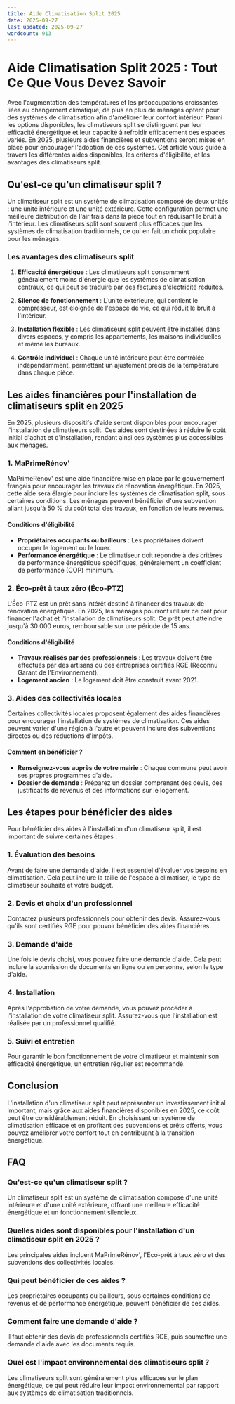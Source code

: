 ```yaml
---
title: Aide Climatisation Split 2025
date: 2025-09-27
last_updated: 2025-09-27
wordcount: 913
---
```


# Aide Climatisation Split 2025 : Tout Ce Que Vous Devez Savoir

Avec l'augmentation des températures et les préoccupations croissantes liées au changement climatique, de plus en plus de ménages optent pour des systèmes de climatisation afin d'améliorer leur confort intérieur. Parmi les options disponibles, les climatiseurs split se distinguent par leur efficacité énergétique et leur capacité à refroidir efficacement des espaces variés. En 2025, plusieurs aides financières et subventions seront mises en place pour encourager l'adoption de ces systèmes. Cet article vous guide à travers les différentes aides disponibles, les critères d'éligibilité, et les avantages des climatiseurs split.

## Qu'est-ce qu'un climatiseur split ?

Un climatiseur split est un système de climatisation composé de deux unités : une unité intérieure et une unité extérieure. Cette configuration permet une meilleure distribution de l'air frais dans la pièce tout en réduisant le bruit à l'intérieur. Les climatiseurs split sont souvent plus efficaces que les systèmes de climatisation traditionnels, ce qui en fait un choix populaire pour les ménages.

### Les avantages des climatiseurs split

1. **Efficacité énergétique** : Les climatiseurs split consomment généralement moins d'énergie que les systèmes de climatisation centraux, ce qui peut se traduire par des factures d'électricité réduites.
   
2. **Silence de fonctionnement** : L'unité extérieure, qui contient le compresseur, est éloignée de l'espace de vie, ce qui réduit le bruit à l'intérieur.

3. **Installation flexible** : Les climatiseurs split peuvent être installés dans divers espaces, y compris les appartements, les maisons individuelles et même les bureaux.

4. **Contrôle individuel** : Chaque unité intérieure peut être contrôlée indépendamment, permettant un ajustement précis de la température dans chaque pièce.

## Les aides financières pour l'installation de climatiseurs split en 2025

En 2025, plusieurs dispositifs d'aide seront disponibles pour encourager l'installation de climatiseurs split. Ces aides sont destinées à réduire le coût initial d'achat et d'installation, rendant ainsi ces systèmes plus accessibles aux ménages.

### 1. MaPrimeRénov'

MaPrimeRénov' est une aide financière mise en place par le gouvernement français pour encourager les travaux de rénovation énergétique. En 2025, cette aide sera élargie pour inclure les systèmes de climatisation split, sous certaines conditions. Les ménages peuvent bénéficier d'une subvention allant jusqu'à 50 % du coût total des travaux, en fonction de leurs revenus.

#### Conditions d'éligibilité

- **Propriétaires occupants ou bailleurs** : Les propriétaires doivent occuper le logement ou le louer.
- **Performance énergétique** : Le climatiseur doit répondre à des critères de performance énergétique spécifiques, généralement un coefficient de performance (COP) minimum.

### 2. Éco-prêt à taux zéro (Éco-PTZ)

L'Éco-PTZ est un prêt sans intérêt destiné à financer des travaux de rénovation énergétique. En 2025, les ménages pourront utiliser ce prêt pour financer l'achat et l'installation de climatiseurs split. Ce prêt peut atteindre jusqu'à 30 000 euros, remboursable sur une période de 15 ans.

#### Conditions d'éligibilité

- **Travaux réalisés par des professionnels** : Les travaux doivent être effectués par des artisans ou des entreprises certifiés RGE (Reconnu Garant de l’Environnement).
- **Logement ancien** : Le logement doit être construit avant 2021.

### 3. Aides des collectivités locales

Certaines collectivités locales proposent également des aides financières pour encourager l'installation de systèmes de climatisation. Ces aides peuvent varier d'une région à l'autre et peuvent inclure des subventions directes ou des réductions d'impôts.

#### Comment en bénéficier ?

- **Renseignez-vous auprès de votre mairie** : Chaque commune peut avoir ses propres programmes d'aide.
- **Dossier de demande** : Préparez un dossier comprenant des devis, des justificatifs de revenus et des informations sur le logement.

## Les étapes pour bénéficier des aides

Pour bénéficier des aides à l'installation d'un climatiseur split, il est important de suivre certaines étapes :

### 1. Évaluation des besoins

Avant de faire une demande d'aide, il est essentiel d'évaluer vos besoins en climatisation. Cela peut inclure la taille de l'espace à climatiser, le type de climatiseur souhaité et votre budget.

### 2. Devis et choix d'un professionnel

Contactez plusieurs professionnels pour obtenir des devis. Assurez-vous qu'ils sont certifiés RGE pour pouvoir bénéficier des aides financières.

### 3. Demande d'aide

Une fois le devis choisi, vous pouvez faire une demande d'aide. Cela peut inclure la soumission de documents en ligne ou en personne, selon le type d'aide.

### 4. Installation

Après l'approbation de votre demande, vous pouvez procéder à l'installation de votre climatiseur split. Assurez-vous que l'installation est réalisée par un professionnel qualifié.

### 5. Suivi et entretien

Pour garantir le bon fonctionnement de votre climatiseur et maintenir son efficacité énergétique, un entretien régulier est recommandé.

## Conclusion

L'installation d'un climatiseur split peut représenter un investissement initial important, mais grâce aux aides financières disponibles en 2025, ce coût peut être considérablement réduit. En choisissant un système de climatisation efficace et en profitant des subventions et prêts offerts, vous pouvez améliorer votre confort tout en contribuant à la transition énergétique.

## FAQ

### Qu'est-ce qu'un climatiseur split ?

Un climatiseur split est un système de climatisation composé d'une unité intérieure et d'une unité extérieure, offrant une meilleure efficacité énergétique et un fonctionnement silencieux.

### Quelles aides sont disponibles pour l'installation d'un climatiseur split en 2025 ?

Les principales aides incluent MaPrimeRénov', l'Éco-prêt à taux zéro et des subventions des collectivités locales.

### Qui peut bénéficier de ces aides ?

Les propriétaires occupants ou bailleurs, sous certaines conditions de revenus et de performance énergétique, peuvent bénéficier de ces aides.

### Comment faire une demande d'aide ?

Il faut obtenir des devis de professionnels certifiés RGE, puis soumettre une demande d'aide avec les documents requis.

### Quel est l'impact environnemental des climatiseurs split ?

Les climatiseurs split sont généralement plus efficaces sur le plan énergétique, ce qui peut réduire leur impact environnemental par rapport aux systèmes de climatisation traditionnels.